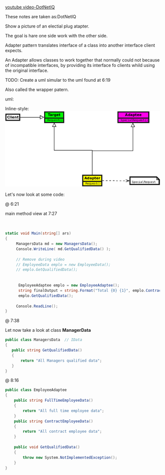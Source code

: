[youtube video-DotNetIQ](https://youtu.be/YsAAzosaM2Y "DotNetIQ")

These notes are taken as:DotNetIQ

Show a picture of an electial plug atapter.

The goal is hare one side work with the other side.

Adapter pattern translates interface of a class into another interface client expects.


An Adapter allows classes to work together that normally could not because of incompatible interfaces, by
providing its interface fo clients whild using the original interface.

TODO: Create a uml simular to the uml found at 6:19

Also called the wrapper patern.

uml:

Inline-style: 
![Adapter design pattern](https://github.com/RayAndrade/TheRayCode/blob/main/UMLs/Adapter141.png "Adapter design pattern")

Let's now look at some code:

@ 6:21

main method view at 7:27
```csharp


static void Main(string[] ars)
{
     ManagersData md = new ManagersData();
     Console.WriteLine( md.GetQualifiedData() );
     
     // Remove during video
     // EmployeeData emplo = new EmployeeData();
     // emplo.GetQualifiedData();
     

      EmployeeAdaptee emplo = new EmployeeAdaptee();
      string finalOutput = string.Format("Total {0} {1}", emplo.ContractEmployeeData(), emplo.FullTimeEmployeeData());
      emplo.GetQualifiedData();
     
     Console.ReadLine();
}

```
@ 7:38

Let now take a look at class **ManagerData**

```csharp
public class ManagersData  // IData
{
   public string GetQualifiedData()
   {
       return "All Managers qualified data";
   }
}
```

@ 8:16

```csharp
public class EmployeeAdaptee
{
    public string FullTimeEmployeeData()
    {
        return "All full time employee data"; 
    }
    public string ContractEmployeeData()
    {
        return "All contract employee data";
    }

    public void GetQualifiedData()
    {
        throw new System.NotImplementedException();
    }
}
```











































